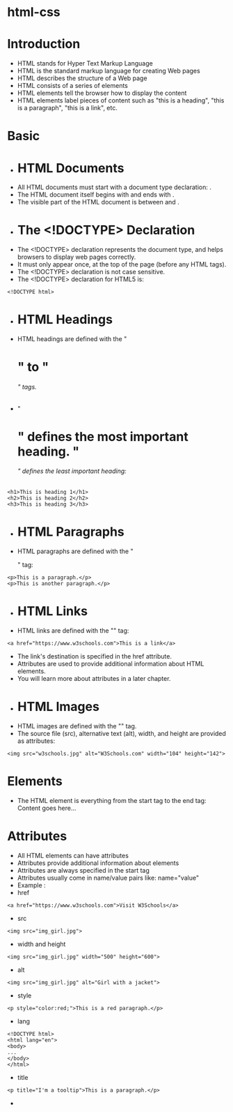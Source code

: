 # html-css

# Introduction
- HTML stands for Hyper Text Markup Language
- HTML is the standard markup language for creating Web pages
- HTML describes the structure of a Web page
- HTML consists of a series of elements
- HTML elements tell the browser how to display the content
- HTML elements label pieces of content such as "this is a heading", "this is a paragraph", "this is a link", etc.

# Basic
- # HTML Documents
- All HTML documents must start with a document type declaration: <!DOCTYPE html>.
- The HTML document itself begins with <html> and ends with </html>.
- The visible part of the HTML document is between <body> and </body>.
- # The <!DOCTYPE> Declaration
- The <!DOCTYPE> declaration represents the document type, and helps browsers to display web pages correctly.
- It must only appear once, at the top of the page (before any HTML tags).
- The <!DOCTYPE> declaration is not case sensitive.
- The <!DOCTYPE> declaration for HTML5 is:
```
<!DOCTYPE html>
```
- # HTML Headings
- HTML headings are defined with the "<h1>" to "<h6>" tags.
- "<h1>" defines the most important heading. "<h6>" defines the least important heading:
```
<h1>This is heading 1</h1>
<h2>This is heading 2</h2>
<h3>This is heading 3</h3>
```
- # HTML Paragraphs
- HTML paragraphs are defined with the "<p>" tag:
```
<p>This is a paragraph.</p>
<p>This is another paragraph.</p>
```
- # HTML Links
- HTML links are defined with the "<a>" tag:
```
<a href="https://www.w3schools.com">This is a link</a>
```
- The link's destination is specified in the href attribute. 
- Attributes are used to provide additional information about HTML elements.
- You will learn more about attributes in a later chapter.
- # HTML Images
- HTML images are defined with the "<img>" tag.
- The source file (src), alternative text (alt), width, and height are provided as attributes:
```
<img src="w3schools.jpg" alt="W3Schools.com" width="104" height="142">
```

# Elements
- The HTML element is everything from the start tag to the end tag:
<tagname>Content goes here...</tagname>

# Attributes
- All HTML elements can have attributes
- Attributes provide additional information about elements
- Attributes are always specified in the start tag
- Attributes usually come in name/value pairs like: name="value"
- Example :
- href
```
<a href="https://www.w3schools.com">Visit W3Schools</a>
```
- src
```
<img src="img_girl.jpg">
```
- width and height
```
<img src="img_girl.jpg" width="500" height="600">
```
- alt
```
<img src="img_girl.jpg" alt="Girl with a jacket">
```
- style
```
<p style="color:red;">This is a red paragraph.</p>
```
- lang
```
<!DOCTYPE html>
<html lang="en">
<body>
...
</body>
</html>
```
- title
```
<p title="I'm a tooltip">This is a paragraph.</p>
```
- 
